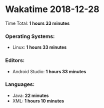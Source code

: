 # Wakatime 2018-12-28

Time Total: **1 hours 33 minutes**

### Operating Systems:
- Linux: **1 hours 33 minutes** 

### Editors:
- Android Studio: **1 hours 33 minutes** 

### Languages:
- Java: **22 minutes** 
- XML: **1 hours 10 minutes** 

